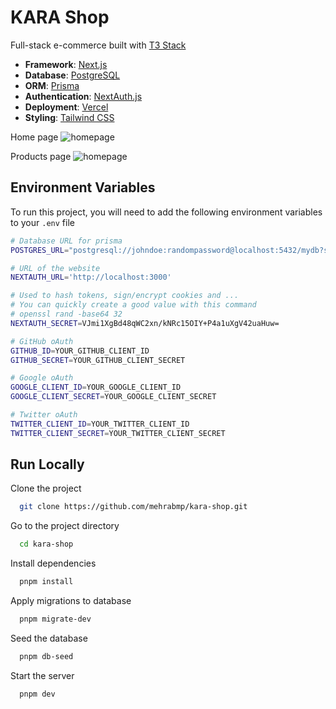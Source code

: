 # KARA Shop

Full-stack e-commerce built with [T3 Stack](https://create.t3.gg/)

- **Framework**: [Next.js](https://nextjs.org/)
- **Database**: [PostgreSQL](https://www.postgresql.org/)
- **ORM**: [Prisma](https://prisma.io/)
- **Authentication**: [NextAuth.js](https://next-auth.js.org/)
- **Deployment**: [Vercel](https://vercel.com)
- **Styling**: [Tailwind CSS](https://tailwindcss.com/)

Home page
![homepage](public/screenshots/homepage.png)

Products page
![homepage](public/screenshots/products.png)

## Environment Variables

To run this project, you will need to add the following environment variables to your `.env` file

```bash
# Database URL for prisma
POSTGRES_URL="postgresql://johndoe:randompassword@localhost:5432/mydb?schema=public"

# URL of the website
NEXTAUTH_URL='http://localhost:3000'

# Used to hash tokens, sign/encrypt cookies and ...
# You can quickly create a good value with this command
# openssl rand -base64 32
NEXTAUTH_SECRET=VJmi1XgBd48qWC2xn/kNRc15OIY+P4a1uXgV42uaHuw=

# GitHub oAuth
GITHUB_ID=YOUR_GITHUB_CLIENT_ID
GITHUB_SECRET=YOUR_GITHUB_CLIENT_SECRET

# Google oAuth
GOOGLE_CLIENT_ID=YOUR_GOOGLE_CLIENT_ID
GOOGLE_CLIENT_SECRET=YOUR_GOOGLE_CLIENT_SECRET

# Twitter oAuth
TWITTER_CLIENT_ID=YOUR_TWITTER_CLIENT_ID
TWITTER_CLIENT_SECRET=YOUR_TWITTER_CLIENT_SECRET
```

## Run Locally

Clone the project

```bash
  git clone https://github.com/mehrabmp/kara-shop.git
```

Go to the project directory

```bash
  cd kara-shop
```

Install dependencies

```bash
  pnpm install
```

Apply migrations to database

```bash
  pnpm migrate-dev
```

Seed the database

```bash
  pnpm db-seed
```

Start the server

```bash
  pnpm dev
```
